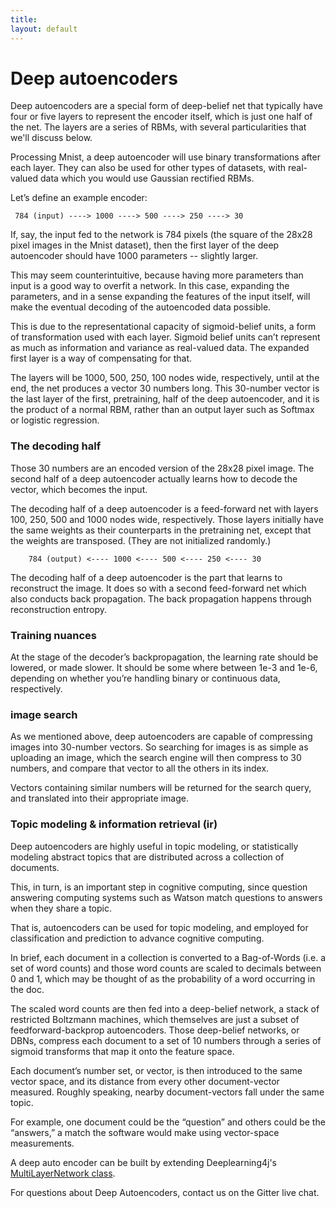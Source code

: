 ```yaml
---
title: 
layout: default
---
```


# Deep autoencoders

Deep autoencoders are a special form of deep-belief net that typically have four or five layers to represent the encoder itself, which is just one half of the net. The layers are a series of RBMs, with several particularities that we'll discuss below. 

Processing Mnist, a deep autoencoder will use binary transformations after each layer. They can also be used for other types of datasets, with real-valued data which you would use Gaussian rectified RBMs. 

Let’s define an example encoder:
    
     784 (input) ----> 1000 ----> 500 ----> 250 ----> 30

If, say, the input fed to the network is 784 pixels (the square of the 28x28 pixel images in the Mnist dataset), then the first layer of the deep autoencoder should have 1000 parameters -- slightly larger. 

This may seem counterintuitive, because having more parameters than input is a good way to overfit a network. In this case, expanding the parameters, and in a sense expanding the features of the input itself, will make the eventual decoding of the autoencoded data possible. 

This is due to the representational capacity of sigmoid-belief units, a form of transformation used with each layer. Sigmoid belief units can’t represent as much as information and variance as real-valued data. The expanded first layer is a way of compensating for that.

The layers will be 1000, 500, 250, 100 nodes wide, respectively, until at the end, the net produces a vector 30 numbers long. This 30-number vector is the last layer of the first, pretraining, half of the deep autoencoder, and it is the product of a normal RBM, rather than an output layer such as Softmax or logistic regression. 

### The decoding half

Those 30 numbers are an encoded version of the 28x28 pixel image. The second half of a deep autoencoder actually learns how to decode the vector, which becomes the input.

The decoding half of a deep autoencoder is a feed-forward net with layers 100, 250, 500 and 1000 nodes wide, respectively. Those layers initially have the same weights as their counterparts in the pretraining net, except that the weights are transposed. (They are not initialized randomly.) 

		784 (output) <---- 1000 <---- 500 <---- 250 <---- 30

The decoding half of a deep autoencoder is the part that learns to reconstruct the image. It does so with a second feed-forward net which also conducts back propagation. The back propagation happens through reconstruction entropy.

### Training nuances

At the stage of the decoder’s backpropagation, the learning rate should be lowered, or made slower. It should be some where between 1e-3 and 1e-6, depending on whether you’re handling binary or continuous data, respectively.

### image search

As we mentioned above, deep autoencoders are capable of compressing images into 30-number vectors. So searching for images is as simple as uploading an image, which the search engine will then compress to 30 numbers, and compare that vector to all the others in its index. 

Vectors containing similar numbers will be returned for the search query, and translated into their appropriate image. 

### Topic modeling & information retrieval (ir)

Deep autoencoders are highly useful in topic modeling, or statistically modeling abstract topics that are distributed across a collection of documents. 

This, in turn, is an important step in cognitive computing, since question answering computing systems such as Watson match questions to answers when they share a topic. 

That is, autoencoders can be used for topic modeling, and employed for classification and prediction to advance cognitive computing. 

In brief, each document in a collection is converted to a Bag-of-Words (i.e. a set of word counts) and those word counts are scaled to decimals between 0 and 1, which may be thought of as the probability of a word occurring in the doc. 

The scaled word counts are then fed into a deep-belief network, a stack of restricted Boltzmann machines, which themselves are just a subset of feedforward-backprop autoencoders. Those deep-belief networks, or DBNs, compress each document to a set of 10 numbers through a series of sigmoid transforms that map it onto the feature space. 

Each document’s number set, or vector, is then introduced to the same vector space, and its distance from every other document-vector measured. Roughly speaking, nearby document-vectors fall under the same topic. 

For example, one document could be the “question” and others could be the “answers,” a match the software would make using vector-space measurements. 

A deep auto encoder can be built by extending Deeplearning4j's [MultiLayerNetwork class](https://github.com/deeplearning4j/deeplearning4j/blob/3e934e0128e443a0e187f5aea7a3b8677d9a6568/deeplearning4j-core/src/main/java/org/deeplearning4j/nn/multilayer/MultiLayerNetwork.java).

For questions about Deep Autoencoders, contact us on the Gitter live chat. 
